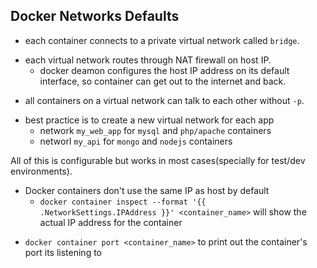 ## Docker Networks Defaults

- each container connects to a private virtual network called `bridge`.
* each virtual network routes through NAT firewall on host IP.
  * docker deamon configures the host IP address on its default interface, so container can get out to the internet and back.
- all containers on a virtual network can talk to each other without `-p`.
* best practice is to create a new virtual network for each app
  * network `my_web_app` for `mysql` and `php/apache` containers
  * networl `my_api` for `mongo` and `nodejs` containers

All of this is configurable but works in most cases(specially for test/dev environments).

* Docker containers don't use the same IP as host by default
  * `docker container inspect --format '{{ .NetworkSettings.IPAddress }}' <container_name>` will show the actual IP address for the container
- `docker container port <container_name>` to print out the container's port its listening to 
